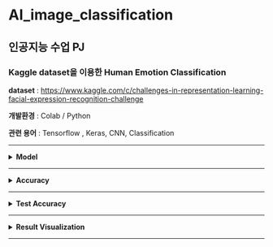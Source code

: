 # AI_image_classification

## 인공지능 수업 PJ 

### Kaggle dataset을 이용한 Human Emotion Classification 

**dataset** : https://www.kaggle.com/c/challenges-in-representation-learning-facial-expression-recognition-challenge

**개발환경** : Colab / Python

**관련 용어** : Tensorflow , Keras, CNN, Classification
<hr>

<details>
  <summary><b>Model</b></summary>
  <img src=https://velog.velcdn.com/images/kksshh0612/post/14a5d37f-a483-4038-a268-180bea4a7c65/image.png>
</details>
<hr>

<details>
  <summary><b>Accuracy</b></summary>
  <img src=https://velog.velcdn.com/images/kksshh0612/post/50887e39-3c97-45d6-a130-6dc78efbe8a5/image.png>
</details>
<hr>

<details>
  <summary><b>Test Accuracy</b></summary>
  <img src=https://velog.velcdn.com/images/kksshh0612/post/688f1f7b-364d-4274-a595-d3008ee597d7/image.png>
</details>
<hr>

<details>
  <summary><b>Result Visualization</b></summary>
  <img src=https://velog.velcdn.com/images/kksshh0612/post/45549848-b3ad-4058-90f0-efa8a5aeea81/image.png>
</details>
<hr>
